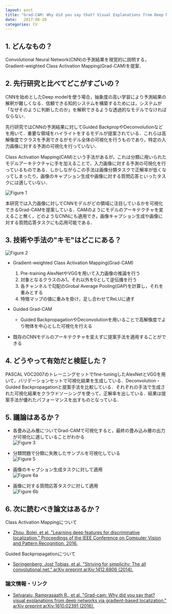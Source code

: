 ```yaml
---
layout: post
title: "Grad-CAM: Why did you say that? Visual Explanations from Deep Networks via Gradient-based Localization"
date:   2017-08-20
categories: CV
---
```


## 1. どんなもの？

Convolutional Neural Network(CNN)の予測結果を視覚的に説明する，Gradient-weighted Class Activation Mapping(Grad-CAM)を提案．

## 2. 先行研究と比べてどこがすごいの？

CNNを始めとしたDeep modelを使う場合，抽象度の高い学習により予測結果の解釈が難しくなる．信頼できる知的システムを構築するためには，システムが「なぜそのように判断したのか」を解釈できるような透過的なモデルでなければならない．

先行研究ではCNNの予測結果に対してGuided BackpropやDeconvolutionなどを用いて．重要な領域をハイライトをするモデルが提案されている．これらは高解像度でクラスを予測できるがモデル全体の可視化を行うものであり，特定の入力画像に対する予測の可視化を行っていない．

Class Activation Mapping(CAM)という手法があるが，これは分類に用いられたモデルアーキテクチャに手を加えることで，入力画像に対する予測の可視化を行っているものである．しかしながらこの手法は画像分類タスクで正解率が低くなってしまったり，画像のキャプション生成や画像に対する質問応答といったタスクには適していない．

![Figure 1](https://raw.githubusercontent.com/shunk031/paper-survey/master/images/CV/Grad-CAM_Why_did_you_say_that/figure1.png)

本研究では入力画像に対してCNNモデルがどの領域に注目しているかを可視化できるGrad-CAMを提案している．CAMのようにモデルのアーキテクチャを変えること無く，どのようなCNNにも適用でき，画像キャプション生成や画像に対する質問応答タスクにも応用可能である．

## 3. 技術や手法の"キモ"はどこにある？

![Figure 2](https://raw.githubusercontent.com/shunk031/paper-survey/master/images/CV/Grad-CAM_Why_did_you_say_that/figure2.png)

* Gradient-weighted Class Activation Mapping(Grad-CAM)
  1. Pre-training AlexNetやVGGを用いて入力画像の推論を行う
  2. 対象となるクラスのみ1，それ以外を0として逆伝播を行う
  3. 各チャンネルで勾配のGrobal Average Pooling(GAP)を計算し，それを重みとする
  4. 特徴マップの値に重みを掛け，足し合わせてReLUに通す

* Guided Grad-CAM
  * Guided BackpropagationやDeconvolutionを用いることで高解像度でより物体を中心とした可視化を行える

* 既存のCNNモデルのアーキテクチャを変えずに提案手法を適用することができる

## 4. どうやって有効だと検証した？

PASCAL VOC2007のトレーニングセットでfine-tuningしたAlexNetとVGGを用いて，バリデーションセットで可視化結果を生成している．Deconvolution・Guided Backpropagationと提案手法を比較している．それぞれの手法で生成された可視化結果をクラウドソーシングを使って，正解率を出している．結果は提案手法が優れたパフォーマンスを出すものとなっている．

## 5. 議論はあるか？

* 各畳み込み層についてGrad-CAMで可視化すると，最終の畳み込み層の出力が可視化に適していることがわかる  
  ![Figure 3](https://raw.githubusercontent.com/shunk031/paper-survey/master/images/CV/Grad-CAM_Why_did_you_say_that/figure3.png)

* 分類問題で分類に失敗したサンプルを可視化している  
  ![Figure 5](https://raw.githubusercontent.com/shunk031/paper-survey/master/images/CV/Grad-CAM_Why_did_you_say_that/figure5.png)

* 画像のキャプション生成タスクに対して適用  
  ![Figure 6a](https://raw.githubusercontent.com/shunk031/paper-survey/master/images/CV/Grad-CAM_Why_did_you_say_that/figure6_a.png)

* 画像に対する質問応答タスクに対して適用  
  ![Figure 6b](https://raw.githubusercontent.com/shunk031/paper-survey/master/images/CV/Grad-CAM_Why_did_you_say_that/figure6_b.png)

## 6. 次に読むべき論文はあるか？

Class Activation Mappingについて
* [Zhou, Bolei, et al. "Learning deep features for discriminative localization." Proceedings of the IEEE Conference on Computer Vision and Pattern Recognition. 2016.](http://www.cv-foundation.org/openaccess/content_cvpr_2016/html/Zhou_Learning_Deep_Features_CVPR_2016_paper.html)

Guided Backpropagationについて
* [Springenberg, Jost Tobias, et al. "Striving for simplicity: The all convolutional net." arXiv preprint arXiv:1412.6806 (2014).](https://arxiv.org/abs/1412.6806)

### 論文情報・リンク

* [Selvaraju, Ramprasaath R., et al. "Grad-cam: Why did you say that? visual explanations from deep networks via gradient-based localization." arXiv preprint arXiv:1610.02391 (2016).](https://arxiv.org/abs/1610.02391)
